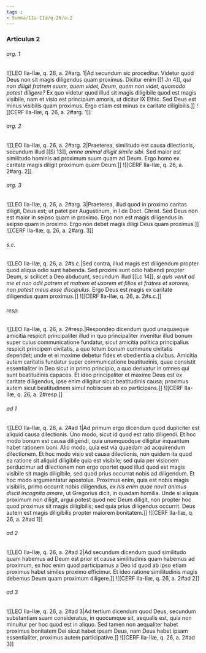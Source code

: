 ```yaml
---
tags : 
- Summa/IIa-IIæ/q.26/a.2
---
```


### Articulus 2

###### arg. 1
![[LEO IIa-IIæ, q. 26, a. 2#arg. 1|Ad secundum sic proceditur. Videtur quod Deus non sit magis diligendus quam proximus. Dicitur enim [[1 Jn 4]], *qui non diligit fratrem suum, quem videt, Deum, quem non videt, quomodo potest diligere?* Ex quo videtur quod illud sit magis diligibile quod est magis visibile, nam et visio est principium amoris, ut dicitur IX Ethic. Sed Deus est minus visibilis quam proximus. Ergo etiam est minus ex caritate diligibilis.]]
![[CERF IIa-IIæ, q. 26, a. 2#arg. 1]]

###### arg. 2
![[LEO IIa-IIæ, q. 26, a. 2#arg. 2|Praeterea, similitudo est causa dilectionis, secundum illud [[Si 13]], *omne animal diligit simile sibi*. Sed maior est similitudo hominis ad proximum suum quam ad Deum. Ergo homo ex caritate magis diligit proximum quam Deum.]]
![[CERF IIa-IIæ, q. 26, a. 2#arg. 2]]

###### arg. 3
![[LEO IIa-IIæ, q. 26, a. 2#arg. 3|Praeterea, illud quod in proximo caritas diligit, Deus est; ut patet per Augustinum, in I de Doct. Christ. Sed Deus non est maior in seipso quam in proximo. Ergo non est magis diligendus in seipso quam in proximo. Ergo non debet magis diligi Deus quam proximus.]]
![[CERF IIa-IIæ, q. 26, a. 2#arg. 3]]

###### s.c.
![[LEO IIa-IIæ, q. 26, a. 2#s.c.|Sed contra, illud magis est diligendum propter quod aliqua odio sunt habenda. Sed proximi sunt odio habendi propter Deum, si scilicet a Deo abducunt, secundum illud [[Lc 14]], *si quis venit ad me et non odit patrem et matrem et uxorem et filios et fratres et sorores, non potest meus esse discipulus*. Ergo Deus est magis ex caritate diligendus quam proximus.]]
![[CERF IIa-IIæ, q. 26, a. 2#s.c.]]

###### resp.
![[LEO IIa-IIæ, q. 26, a. 2#resp.|Respondeo dicendum quod unaquaeque amicitia respicit principaliter illud in quo principaliter invenitur illud bonum super cuius communicatione fundatur, sicut amicitia politica principalius respicit principem civitatis, a quo totum bonum commune civitatis dependet; unde et ei maxime debetur fides et obedientia a civibus. Amicitia autem caritatis fundatur super communicatione beatitudinis, quae consistit essentialiter in Deo sicut in primo principio, a quo derivatur in omnes qui sunt beatitudinis capaces. Et ideo principaliter et maxime Deus est ex caritate diligendus, ipse enim diligitur sicut beatitudinis causa; proximus autem sicut beatitudinem simul nobiscum ab eo participans.]]
![[CERF IIa-IIæ, q. 26, a. 2#resp.]]

###### ad 1
![[LEO IIa-IIæ, q. 26, a. 2#ad 1|Ad primum ergo dicendum quod dupliciter est aliquid causa dilectionis. Uno modo, sicut id quod est ratio diligendi. Et hoc modo bonum est causa diligendi, quia unumquodque diligitur inquantum habet rationem boni. Alio modo, quia est via quaedam ad acquirendum dilectionem. Et hoc modo visio est causa dilectionis, non quidem ita quod ea ratione sit aliquid diligibile quia est visibile; sed quia per visionem perducimur ad dilectionem non ergo oportet quod illud quod est magis visibile sit magis diligibile, sed quod prius occurrat nobis ad diligendum. Et hoc modo argumentatur apostolus. Proximus enim, quia est nobis magis visibilis, primo occurrit nobis diligendus, *ex his enim quae novit animus discit incognita amare*, ut Gregorius dicit, in quadam homilia. Unde si aliquis proximum non diligit, argui potest quod nec Deum diligit, non propter hoc quod proximus sit magis diligibilis; sed quia prius diligendus occurrit. Deus autem est magis diligibilis propter maiorem bonitatem.]]
![[CERF IIa-IIæ, q. 26, a. 2#ad 1]]

###### ad 2
![[LEO IIa-IIæ, q. 26, a. 2#ad 2|Ad secundum dicendum quod similitudo quam habemus ad Deum est prior et causa similitudinis quam habemus ad proximum, ex hoc enim quod participamus a Deo id quod ab ipso etiam proximus habet similes proximo efficimur. Et ideo ratione similitudinis magis debemus Deum quam proximum diligere.]]
![[CERF IIa-IIæ, q. 26, a. 2#ad 2]]

###### ad 3
![[LEO IIa-IIæ, q. 26, a. 2#ad 3|Ad tertium dicendum quod Deus, secundum substantiam suam consideratus, in quocumque sit, aequalis est, quia non minuitur per hoc quod est in aliquo. Sed tamen non aequaliter habet proximus bonitatem Dei sicut habet ipsam Deus, nam Deus habet ipsam essentialiter, proximus autem participative.]]
![[CERF IIa-IIæ, q. 26, a. 2#ad 3]]

